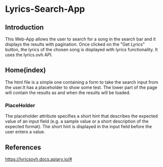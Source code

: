# Lyrics-Search-App

## Introduction

This Web-App allows the user to search for a song in the search bar and it displays the results with pagination. Once clicked on the "Get Lyrics" button, the lyrics of the chosen song is displayed with lyrics functionality. It uses the lyrics.ovh API.

## Home(index)

The html file is a simple one containing a form to take the search input from the user.It has a placeholder to show some test. The lower part of the page will contain the results as and when the results will be loaded.

### PlaceHolder

The placeholder attribute specifies a short hint that describes the expected value of an input field (e.g. a sample value or a short description of the expected format).
The short hint is displayed in the input field before the user enters a value.

## References

https://lyricsovh.docs.apiary.io/#
